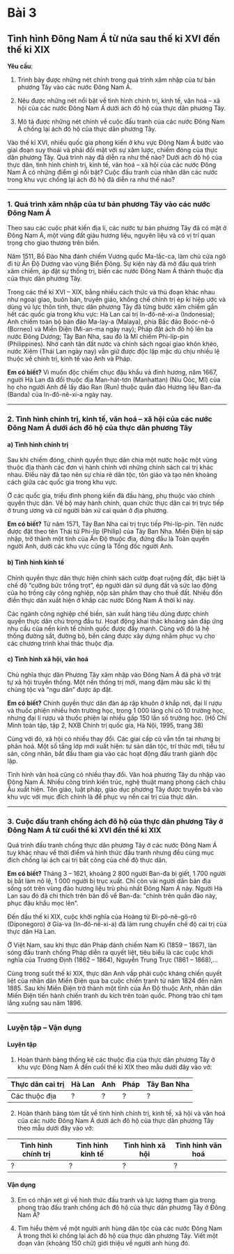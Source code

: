 # Bài 3
## Tình hình Đông Nam Á từ nửa sau thế kỉ XVI đến thế kỉ XIX

**Yêu cầu**:

1. Trình bày được những nét chính trong quá trình xâm nhập của tư bản phương Tây vào các nước Đông Nam Á.

2. Nêu được những nét nổi bật về tình hình chính trị, kinh tế, văn hoá – xã hội của các nước Đông Nam Á dưới ách đô hộ của thực dân phương Tây.

3. Mô tả được những nét chính về cuộc đấu tranh của các nước Đông Nam Á chống lại ách đô hộ của thực dân phương Tây.

Vào thế kỉ XVI, nhiều quốc gia phong kiến ở khu vực Đông Nam Á bước vào giai đoạn suy thoái và phải đối mặt với sự xâm lược, chiếm đóng của thực dân phương Tây. Quá trình này đã diễn ra như thế nào? Dưới ách đô hộ của thực dân, tình hình chính trị, kinh tế, văn hoá – xã hội của các nước Đông Nam Á có những điểm gì nổi bật? Cuộc đấu tranh của nhân dân các nước trong khu vực chống lại ách đô hộ đã diễn ra như thế nào?

---

### 1. Quá trình xâm nhập của tư bản phương Tây vào các nước Đông Nam Á

Theo sau các cuộc phát kiến địa lí, các nước tư bản phương Tây đã có mặt ở Đông Nam Á, một vùng đất giàu hương liệu, nguyên liệu và có vị trí quan trọng cho giao thương trên biển.

Năm 1511, Bồ Đào Nha đánh chiếm Vương quốc Ma-lắc-ca, làm chủ cửa ngõ đi từ Ấn Độ Dương vào vùng Biển Đông. Sự kiện này đã mở đầu quá trình xâm chiếm, áp đặt sự thống trị, biến các nước Đông Nam Á thành thuộc địa của thực dân phương Tây.

Trong các thế kỉ XVI – XIX, bằng nhiều cách thức và thủ đoạn khác nhau như ngoại giao, buôn bán, truyền giáo, khống chế chính trị ép kí hiệp ước và dùng vũ lực thôn tính, thực dân phương Tây đã từng bước xâm chiếm gần hết các quốc gia trong khu vực: Hà Lan cai trị In-đô-nê-xi-a (Indonesia); Anh chiếm toàn bộ bán đảo Ma-lay-a (Malaya), phía Bắc đảo Boóc-nê-ô (Borneo) và Miến Điện (Mi-an-ma ngày nay); Pháp đặt ách đô hộ lên ba nước Đông Dương; Tây Ban Nha, sau đó là Mĩ chiếm Phi-líp-pin (Philippines). Nhờ canh tân đất nước và chính sách ngoại giao khôn khéo, nước Xiêm (Thái Lan ngày nay) vẫn giữ được độc lập mặc dù chịu nhiều lệ thuộc về chính trị, kinh tế vào Anh và Pháp.

**Em có biết?**
Vì muốn độc chiếm chục đậu khẩu và đinh hương, năm 1667, người Hà Lan đã đổi thuộc địa Man-hát-tơn (Manhattan) (Niu Oóc, Mĩ) của họ cho người Anh để lấy đảo Ran (Run) thuộc quần đảo Hương liệu Ban-đa (Banda) của In-đô-nê-xi-a ngày nay.

---

### 2. Tình hình chính trị, kinh tế, văn hoá – xã hội của các nước Đông Nam Á dưới ách đô hộ của thực dân phương Tây
#### a) Tình hình chính trị

Sau khi chiếm đóng, chính quyền thực dân chia một nước hoặc một vùng thuộc địa thành các đơn vị hành chính với những chính sách cai trị khác nhau. Điều này đã tạo nên sự chia rẽ dân tộc, tôn giáo và tạo nên khoảng cách giữa các quốc gia trong khu vực.

Ở các quốc gia, triều đình phong kiến đã đầu hàng, phụ thuộc vào chính quyền thực dân. Về bộ máy hành chính, quan chức thực dân cai trị trực tiếp ở trung ương và cử người bản xứ cai quản ở địa phương.

**Em có biết?**
Từ năm 1571, Tây Ban Nha cai trị trực tiếp Phi-líp-pin. Tên nước được đặt theo tên Thái tử Phi-líp (Philip) của Tây Ban Nha. Miến Điện bị sáp nhập, trở thành một tỉnh của Ấn Độ thuộc địa, đứng đầu là Toàn quyền người Anh, dưới các khu vực cũng là Tổng đốc người Anh.

#### b) Tình hình kinh tế

Chính quyền thực dân thực hiện chính sách cướp đoạt ruộng đất, đặc biệt là chế độ “cưỡng bức trồng trọt”, ép người dân sử dụng đất và sức lao động của họ trồng cây công nghiệp, nộp sản phẩm thay cho thuế đất. Nhiều đồn điền thực dân xuất hiện ở khắp các nước Đông Nam Á thời kì này.

Các ngành công nghiệp chế biến, sản xuất hàng tiêu dùng được chính quyền thực dân chú trọng đầu tư. Hoạt động khai thác khoáng sản đáp ứng nhu cầu của nền kinh tế chính quốc được đẩy mạnh. Cùng với đó là hệ thống đường sắt, đường bộ, bến cảng được xây dựng nhằm phục vụ cho các chương trình khai thác thuộc địa.

#### c) Tình hình xã hội, văn hoá

Chủ nghĩa thực dân Phương Tây xâm nhập vào Đông Nam Á đã phá vỡ trật tự xã hội truyền thống. Một nền thống trị mới, mang đậm màu sắc kì thị chủng tộc và “ngu dân” được áp đặt.

**Em có biết?**
Chính quyền thực dân đàn áp rập khuôn ở khắp nơi, đại lí rượu và thuốc phiện nhiều hơn trường học, trong 1 000 làng chỉ có 10 trường học, nhưng đại lí rượu và thuốc phiện lại nhiều gấp 150 lần số trường học.
(Hồ Chí Minh toàn tập, tập 2, NXB Chính trị quốc gia, Hà Nội, 1995, trang 38)

Cùng với đó, xã hội có nhiều thay đổi. Các giai cấp cũ vẫn tồn tại nhưng bị phân hoá. Một số tầng lớp mới xuất hiện: tư sản dân tộc, trí thức mới, tiểu tư sản, công nhân, bắt đầu tham gia vào các hoạt động đấu tranh giành độc lập.

Tình hình văn hoá cũng có nhiều thay đổi. Văn hoá phương Tây du nhập vào Đông Nam Á. Nhiều công trình kiến trúc, nghệ thuật mang phong cách châu Âu xuất hiện. Tôn giáo, luật pháp, giáo dục phương Tây được truyền bá vào khu vực với mục đích chính là để phục vụ nền cai trị của thực dân.

---

### 3. Cuộc đấu tranh chống ách đô hộ của thực dân phương Tây ở Đông Nam Á từ cuối thế kỉ XVI đến thế kỉ XIX

Quá trình đấu tranh chống thực dân phương Tây ở các nước Đông Nam Á tuy khác nhau về thời điểm và hình thức đấu tranh nhưng đều cùng mục đích chống lại ách cai trị bất công của chế độ thực dân.

**Em có biết?**
Tháng 3 – 1621, khoảng 2 800 người Ban-đa bị giết, 1 700 người bị bắt làm nô lệ, 1 000 người bị trục xuất. Chỉ còn vài người dân bản địa sống sót trên vùng đảo hương liệu trù phú nhất Đông Nam Á này. Người Hà Lan sau đó đã chi thích trên bản đồ về Ban-đa: "chính trên quần đảo này, phục đậu khẩu mọc lên".

Đến đầu thế kỉ XIX, cuộc khởi nghĩa của Hoàng tử Đi-pô-nê-gô-rô (Diponegoro) ở Gia-va (In-đô-nê-xi-a) đã làm rung chuyển chế độ cai trị của thực dân Hà Lan.

Ở Việt Nam, sau khi thực dân Pháp đánh chiếm Nam Kì (1859 – 1867), làn sóng đấu tranh chống Pháp diễn ra quyết liệt, tiêu biểu là các cuộc khởi nghĩa của Trương Định (1862 – 1864), Nguyễn Trung Trực (1861 – 1868),...

Cùng trong suốt thế kỉ XIX, thực dân Anh vấp phải cuộc kháng chiến quyết liệt của nhân dân Miến Điện qua ba cuộc chiến tranh từ năm 1824 đến năm 1885. Sau khi Miến Điện trở thành một tỉnh của Ấn Độ thuộc Anh, nhân dân Miến Điện tiến hành chiến tranh du kích trên toàn quốc. Phong trào chỉ tạm lắng xuống sau năm 1896.

---

### Luyện tập – Vận dụng
#### Luyện tập

1. Hoàn thành bảng thống kê các thuộc địa của thực dân phương Tây ở khu vực Đông Nam Á đến cuối thế kỉ XIX theo mẫu dưới đây vào vở:

| Thực dân cai trị | Hà Lan | Anh | Pháp | Tây Ban Nha |
|---|---|---|---|---|
| Các thuộc địa | ? | ? | ? | ? |

2. Hoàn thành bảng tóm tắt về tình hình chính trị, kinh tế, xã hội và văn hoá của các nước Đông Nam Á dưới ách đô hộ của thực dân phương Tây theo mẫu dưới đây vào vở:

| Tình hình chính trị | Tình hình kinh tế | Tình hình xã hội | Tình hình văn hoá |
|---|---|---|---|
| ? | ? | ? | ? |

#### Vận dụng

3. Em có nhận xét gì về hình thức đấu tranh và lực lượng tham gia trong phong trào đấu tranh chống ách đô hộ của thực dân phương Tây ở Đông Nam Á?

4. Tìm hiểu thêm về một người anh hùng dân tộc của các nước Đông Nam Á trong thời kì chống lại ách đô hộ của thực dân phương Tây. Viết một đoạn văn (khoảng 150 chữ) giới thiệu về người anh hùng đó.
